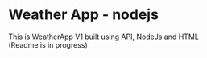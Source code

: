 # Weather App - nodejs
This is WeatherApp V1 built using API, NodeJs and HTML
<br>
(Readme is in progress)
